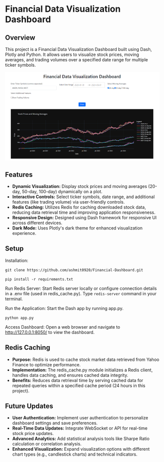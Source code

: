 # Financial Data Visualization Dashboard

## Overview

This project is a Financial Data Visualization Dashboard built using Dash, Plotly and Python. It allows users to visualize stock prices, moving averages, and trading volumes over a specified date range for multiple ticker symbols.

![User Interface](./User%20Interface.png)

## Features

- **Dynamic Visualization:** Display stock prices and moving averages (20-day, 50-day, 100-day) dynamically on a plot.
- **Interactive Controls:** Select ticker symbols, date range, and additional features (like trading volume) via user-friendly controls.
- **Redis Caching:** Utilizes Redis for caching downloaded stock data, reducing data retrieval time and improving application responsiveness.
- **Responsive Design:** Designed using Dash framework for responsive UI across different devices.
- **Dark Mode:** Uses Plotly's dark theme for enhanced visualization experience.

## Setup

Installation:
```
git clone https://github.com/ashmit0920/Financial-Dashboard.git
```
```
pip install -r requirements.txt
```

Run Redis Server: Start Redis server locally or configure connection details in a .env file (used in redis_cache.py). Type ```redis-server``` command in your terminal.

Run the Application: Start the Dash app by running app.py.
```
python app.py
```

Access Dashboard: Open a web browser and navigate to http://127.0.0.1:8050/ to view the dashboard.

## Redis Caching

- **Purpose:** Redis is used to cache stock market data retrieved from Yahoo Finance to optimize performance.
- **Implementation:** The redis_cache.py module initializes a Redis client, handles data caching, and ensures cached data integrity.
- **Benefits:** Reduces data retrieval time by serving cached data for repeated queries within a specified cache period (24 hours in this project).

## Future Updates

- **User Authentication:** Implement user authentication to personalize dashboard settings and save preferences.
- **Real-Time Data Updates:** Integrate WebSocket or API for real-time stock price updates.
- **Advanced Analytics:** Add statistical analysis tools like Sharpe Ratio calculation or correlation analysis.
- **Enhanced Visualization:** Expand visualization options with different chart types (e.g., candlestick charts) and technical indicators.